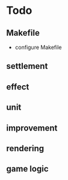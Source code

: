 # Todo
## Makefile
* configure Makefile
## settlement

## effect

## unit

## improvement

## rendering

## game logic
